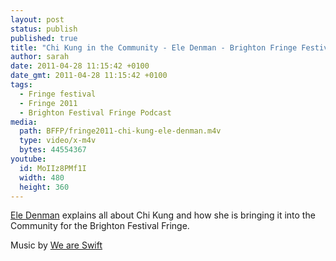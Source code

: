 ```yaml
---
layout: post
status: publish
published: true
title: "Chi Kung in the Community - Ele Denman - Brighton Fringe Festival"
author: sarah
date: 2011-04-28 11:15:42 +0100
date_gmt: 2011-04-28 11:15:42 +0100
tags:
  - Fringe festival
  - Fringe 2011
  - Brighton Festival Fringe Podcast
media:
  path: BFFP/fringe2011-chi-kung-ele-denman.m4v
  type: video/x-m4v
  bytes: 44554367
youtube:
  id: MoIIz8PMf1I
  width: 480
  height: 360
---
```

<a href="http://www.eledenman.com">Ele Denman</a> explains all about Chi Kung and how she is bringing it into the Community for the Brighton Festival Fringe.

Music by <a href="http://www.myspace.com/weareswift">We are Swift</a>

